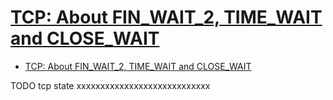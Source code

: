 # [TCP: About FIN_WAIT_2, TIME_WAIT and CLOSE_WAIT](https://benohead.com/blog/2013/07/21/tcp-about-fin_wait_2-time_wait-and-close_wait/)

- [TCP: About FIN_WAIT_2, TIME_WAIT and CLOSE_WAIT](#tcp-about-fin_wait_2-time_wait-and-close_wait)












TODO tcp state xxxxxxxxxxxxxxxxxxxxxxxxxxxx